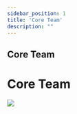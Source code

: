 ```yaml
---
sidebar_position: 1
title: 'Core Team'
description: ""
---
```

## Core Team
<h1>Core Team</h1>

<p class="top-img"><img src="https://docs.kadeshchain.com/img/kadesh/coreteam.svg" /></p>